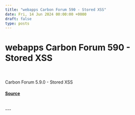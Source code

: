 ```yaml
---
title: "webapps Carbon Forum 590 - Stored XSS"
date: Fri, 14 Jun 2024 00:00:00 +0000
draft: false
type: posts
---
```

# webapps Carbon Forum 590 - Stored XSS

<br/>

<br/>
Carbon Forum 5.9.0 - Stored XSS

#### [Source](https://www.exploit-db.com/exploits/52043)

<br/>
---
